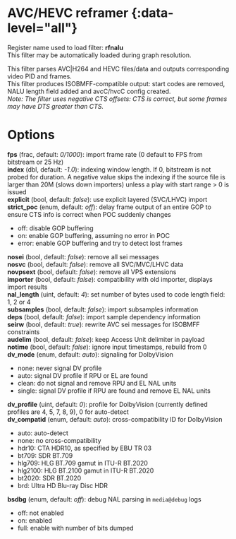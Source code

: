 <!-- automatically generated - do not edit, patch gpac/applications/gpac/gpac.c -->

# AVC/HEVC reframer  {:data-level="all"}  
  
Register name used to load filter: __rfnalu__  
This filter may be automatically loaded during graph resolution.  
  
This filter parses AVC|H264 and HEVC files/data and outputs corresponding video PID and frames.  
This filter produces ISOBMFF-compatible output: start codes are removed, NALU length field added and avcC/hvcC config created.  
_Note: The filter uses negative CTS offsets: CTS is correct, but some frames may have DTS greater than CTS._  
  

# Options    
  
<a id="fps">__fps__</a> (frac, default: _0/1000_): import frame rate (0 default to FPS from bitstream or 25 Hz)  
<a id="index">__index__</a> (dbl, default: _-1.0_): indexing window length. If 0, bitstream is not probed for duration. A negative value skips the indexing if the source file is larger than 20M (slows down importers) unless a play with start range > 0 is issued  
<a id="explicit">__explicit__</a> (bool, default: _false_): use explicit layered (SVC/LHVC) import  
<a id="strict_poc">__strict_poc__</a> (enum, default: _off_): delay frame output of an entire GOP to ensure CTS info is correct when POC suddenly changes  

- off: disable GOP buffering  
- on: enable GOP buffering, assuming no error in POC  
- error: enable GOP buffering and try to detect lost frames  
  
<a id="nosei">__nosei__</a> (bool, default: _false_): remove all sei messages  
<a id="nosvc">__nosvc__</a> (bool, default: _false_): remove all SVC/MVC/LHVC data  
<a id="novpsext">__novpsext__</a> (bool, default: _false_): remove all VPS extensions  
<a id="importer">__importer__</a> (bool, default: _false_): compatibility with old importer, displays import results  
<a id="nal_length">__nal_length__</a> (uint, default: _4_): set number of bytes used to code length field: 1, 2 or 4  
<a id="subsamples">__subsamples__</a> (bool, default: _false_): import subsamples information  
<a id="deps">__deps__</a> (bool, default: _false_): import sample dependency information  
<a id="seirw">__seirw__</a> (bool, default: _true_): rewrite AVC sei messages for ISOBMFF constraints  
<a id="audelim">__audelim__</a> (bool, default: _false_): keep Access Unit delimiter in payload  
<a id="notime">__notime__</a> (bool, default: _false_): ignore input timestamps, rebuild from 0  
<a id="dv_mode">__dv_mode__</a> (enum, default: _auto_): signaling for DolbyVision  

- none: never signal DV profile  
- auto: signal DV profile if RPU or EL are found  
- clean: do not signal and remove RPU and EL NAL units  
- single: signal DV profile if RPU are found and remove EL NAL units  
  
<a id="dv_profile">__dv_profile__</a> (uint, default: _0_): profile for DolbyVision (currently defined profiles are 4, 5, 7, 8, 9), 0 for auto-detect  
<a id="dv_compatid">__dv_compatid__</a> (enum, default: _auto_): cross-compatibility ID for DolbyVision  

- auto: auto-detect  
- none: no cross-compatibility  
- hdr10: CTA HDR10, as specified by EBU TR 03  
- bt709: SDR BT.709  
- hlg709: HLG BT.709 gamut in ITU-R BT.2020  
- hlg2100: HLG BT.2100 gamut in ITU-R BT.2020  
- bt2020: SDR BT.2020  
- brd: Ultra HD Blu-ray Disc HDR  
  
<a id="bsdbg">__bsdbg__</a> (enum, default: _off_): debug NAL parsing in `media@debug` logs  

- off: not enabled  
- on: enabled  
- full: enable with number of bits dumped  
  
  
